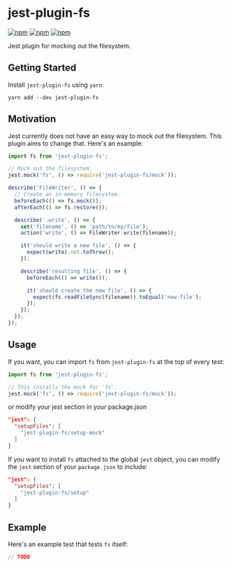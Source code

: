 # jest-plugin-fs

[![npm](https://img.shields.io/npm/v/jest-plugin-fs.svg)](https://www.npmjs.com/package/jest-plugin-fs)
[![npm](https://img.shields.io/npm/dt/jest-plugin-fs.svg)](https://www.npmjs.com/package/jest-plugin-fs)
[![npm](https://img.shields.io/npm/l/jest-plugin-fs.svg)](https://github.com/negativetwelve/jest-plugins/blob/master/LICENSE)

Jest plugin for mocking out the filesystem.

## Getting Started

Install `jest-plugin-fs` using `yarn`:

```shell
yarn add --dev jest-plugin-fs
```

## Motivation

Jest currently does not have an easy way to mock out the filesystem. This plugin aims to change that. Here's an example:

```javascript
import fs from 'jest-plugin-fs';

// Mock out the filesystem.
jest.mock('fs', () => require('jest-plugin-fs/mock'));

describe('FileWriter', () => {
  // Create an in-memory filesystem.
  beforeEach(() => fs.mock());
  afterEach(() => fs.restore());

  describe('.write', () => {
    set('filename', () => 'path/to/my/file');
    action('write', () => FileWriter.write(filename));

    it('should write a new file', () => {
      expect(write).not.toThrow();
    });

    describe('resulting file', () => {
      beforeEach(() => write());

      it('should create the new file', () => {
        expect(fs.readFileSync(filename)).toEqual('new-file');
      });
    });
  });
});
```

## Usage

If you want, you can import `fs` from `jest-plugin-fs` at the top of every test:

```javascript
import fs from 'jest-plugin-fs';

// This installs the mock for 'fs'.
jest.mock('fs', () => require('jest-plugin-fs/mock'));
```

or modify your jest section in your package.json

```json
"jest": {
  "setupFiles": [
    "jest-plugin-fs/setup-mock"
  ]
}
```

If you want to install `fs` attached to the global `jest` object, you can modify the `jest` section of your `package.json` to include:

```json
"jest": {
  "setupFiles": [
    "jest-plugin-fs/setup"
  ]
}
```

## Example

Here's an example test that tests `fs` itself:

```javascript
// TODO
```
